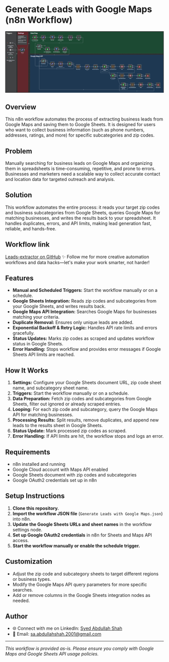 # Generate Leads with Google Maps (n8n Workflow)

![Workflow Screenshot](Screenshot%202025-08-06%20014737.png)

## Overview

This n8n workflow automates the process of extracting business leads from Google Maps and saving them to Google Sheets. It is designed for users who want to collect business information (such as phone numbers, addresses, ratings, and more) for specific subcategories and zip codes.

## Problem

Manually searching for business leads on Google Maps and organizing them in spreadsheets is time-consuming, repetitive, and prone to errors. Businesses and marketers need a scalable way to collect accurate contact and location data for targeted outreach and analysis.

## Solution

This workflow automates the entire process: it reads your target zip codes and business subcategories from Google Sheets, queries Google Maps for matching businesses, and writes the results back to your spreadsheet. It handles duplicates, errors, and API limits, making lead generation fast, reliable, and hands-free.

## Workflow link

[Leads-extractor on GitHub](https://github.com/MajorAbdullah/Leads-extractor)
✨ Follow me for more creative automation workflows and data hacks—let's make your work smarter, not harder!

## Features

- **Manual and Scheduled Triggers:** Start the workflow manually or on a schedule.
- **Google Sheets Integration:** Reads zip codes and subcategories from your Google Sheets, and writes results back.
- **Google Maps API Integration:** Searches Google Maps for businesses matching your criteria.
- **Duplicate Removal:** Ensures only unique leads are added.
- **Exponential Backoff & Retry Logic:** Handles API rate limits and errors gracefully.
- **Status Updates:** Marks zip codes as scraped and updates workflow status in Google Sheets.
- **Error Handling:** Stops workflow and provides error messages if Google Sheets API limits are reached.

## How It Works

1. **Settings:** Configure your Google Sheets document URL, zip code sheet name, and subcategory sheet name.
2. **Triggers:** Start the workflow manually or on a schedule.
3. **Data Preparation:** Fetch zip codes and subcategories from Google Sheets, filter out ignored or already scraped entries.
4. **Looping:** For each zip code and subcategory, query the Google Maps API for matching businesses.
5. **Processing Results:** Split results, remove duplicates, and append new leads to the results sheet in Google Sheets.
6. **Status Update:** Mark processed zip codes as scraped.
7. **Error Handling:** If API limits are hit, the workflow stops and logs an error.

## Requirements

- n8n installed and running
- Google Cloud account with Maps API enabled
- Google Sheets document with zip codes and subcategories
- Google OAuth2 credentials set up in n8n

## Setup Instructions

1. **Clone this repository.**
2. **Import the workflow JSON file** (`Generate Leads with Google Maps.json`) into n8n.
3. **Update the Google Sheets URLs and sheet names** in the workflow settings node.
4. **Set up Google OAuth2 credentials** in n8n for Sheets and Maps API access.
5. **Start the workflow manually or enable the schedule trigger.**

## Customization

- Adjust the zip code and subcategory sheets to target different regions or business types.
- Modify the Google Maps API query parameters for more specific searches.
- Add or remove columns in the Google Sheets integration nodes as needed.

## Author

* 🌐 Connect with me on LinkedIn: [Syed Abdullah Shah](http://www.linkedin.com/in/syed-abdullah-shah-4018a5176)
* 📩 Email: [sa.abdullahshah.2001@gmail.com
  ](mailto:sa.abdullahshah.2001@gmail.com)

---

*This workflow is provided as-is. Please ensure you comply with Google Maps and Google Sheets API usage policies.*
